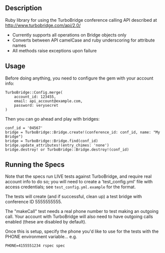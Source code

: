 ## Description

Ruby library for using the TurboBridge conference calling API described at http://www.turbobridge.com/api/2.0/

* Currently supports all operations on Bridge objects only
* Converts between API camelCase and ruby underscoring for attribute names
* All methods raise exceptions upon failure

## Usage

Before doing anything, you need to configure the gem with your account info:

    TurboBridge::Config.merge(
        account_id: 123455,
        email: api_account@example.com,
        password: verysecret
    )
    
Then you can go ahead and play with bridges:

    conf_id = '04567'
    bridge = TurboBridge::Bridge.create!(conference_id: conf_id, name: "My Bridge")
    bridge = TurboBridge::Bridge.find(conf_id)
    bridge.update_attributes!(entry_chimes: 'none')
    bridge.destroy! or TurboBridge::Bridge.destroy!(conf_id)

## Running the Specs

Note that the specs run LIVE tests against TurboBridge, and require real account info to do so; you will need to create a 'test_config.yml' file with access credentials; see `test_config.yml.example` for the format.

The tests will create (and if successful, clean up) a test bridge with conference ID 5555555555.

The "makeCall" test needs a real phone number to test making an outgoing
call. Your account with TurboBridge will also need to have outgoing
calls enabled (these are disabled by default).

Once this is setup, specify the phone you'd like to use for the tests
with the PHONE environment variable... e.g.

```
PHONE=4155551234 rspec spec
```
